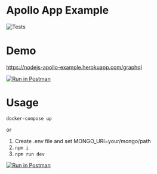 # Apollo App Example
![Tests](https://github.com/borolgs/nodejs-apollo-example/workflows/Node.js%20CI/badge.svg)

# Demo

https://nodejs-apollo-example.herokuapp.com/graphql

[![Run in Postman](https://run.pstmn.io/button.svg)](https://app.getpostman.com/run-collection/e97a1ee8325e57b1ebee)

# Usage

`docker-compose up`

or 

1. Create .env file and set MONGO_URI=your/mongo/path  
2. `npm i`  
3. `npm run dev`

[![Run in Postman](https://run.pstmn.io/button.svg)](https://app.getpostman.com/run-collection/22593136d6ff4d0a0a2a)
